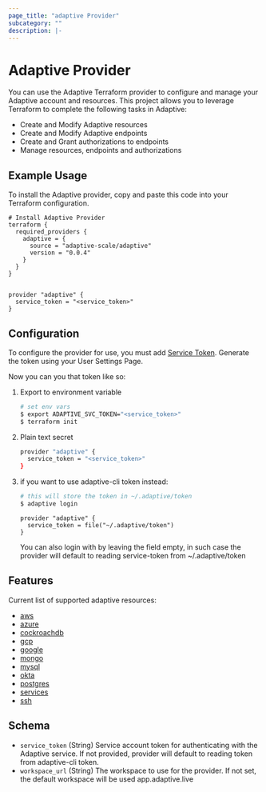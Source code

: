 ```yaml
---
page_title: "adaptive Provider"
subcategory: ""
description: |-
---
```


# Adaptive Provider

You can use the Adaptive Terraform provider to configure and manage your Adaptive account and resources. This project allows you to leverage Terraform to complete the following tasks in Adaptive:

- Create and Modify Adaptive resources
- Create and Modify Adaptive endpoints
- Create and Grant authorizations to endpoints
- Manage resources, endpoints and authorizations

## Example Usage

To install the Adaptive provider, copy and paste this code into your Terraform configuration.

```hcl
# Install Adaptive Provider
terraform {
  required_providers {
    adaptive = {
      source = "adaptive-scale/adaptive"
      version = "0.0.4"
    }
  }
}


provider "adaptive" {
  service_token = "<service_token>"
}
```

## Configuration

To configure the provider for use, you must add [Service Token](https://docs.adaptive.live/). Generate the token using your User Settings Page.

Now you can you that token like so:

1. Export to environment variable

   ```bash
   # set env vars
   $ export ADAPTIVE_SVC_TOKEN="<service_token>"
   $ terraform init
   ```

2. Plain text secret

   ```bash
   provider "adaptive" {
     service_token = "<service_token>"
   }
   ```

3. if you want to use adaptive-cli token instead:

   ```bash
   # this will store the token in ~/.adaptive/token
   $ adaptive login
   ```

   ```hcl
   provider "adaptive" {
     service_token = file("~/.adaptive/token")
   }
   ```

   You can also login with by leaving the field empty, in such case the provider will default to reading service-token from ~/.adaptive/token

## Features

Current list of supported adaptive resources:

- [aws](https://docs.adaptive.live/integrations/aws)
- [azure](https://docs.adaptive.live/integrations/azure)
- [cockroachdb](https://docs.adaptive.live/integrations/cockroachdb)
- [gcp](https://docs.adaptive.live/integrations/gcp)
- [google](https://docs.adaptive.live/integrations/google)
- [mongo](https://docs.adaptive.live/integrations/mongo)
- [mysql](https://docs.adaptive.live/integrations/mysql)
- [okta](https://docs.adaptive.live/integrations/okta)
- [postgres](https://docs.adaptive.live/integrations/postgres)
- [services](https://docs.adaptive.live/integrations/services)
- [ssh](https://docs.adaptive.live/integrations/ssh)

## Schema

- `service_token` (String) Service account token for authenticating with the Adaptive service. If not provided, provider will default to reading token from adaptive-cli token.
- `workspace_url` (String) The workspace to use for the provider. If not set, the default workspace will be used app.adaptive.live
